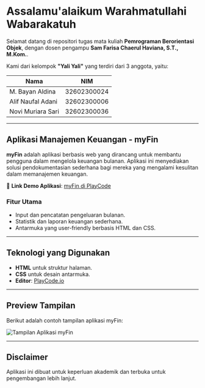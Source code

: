 # Assalamu'alaikum Warahmatullahi Wabarakatuh

Selamat datang di repositori tugas mata kuliah **Pemrograman Berorientasi Objek**, dengan dosen pengampu **Sam Farisa Chaerul Haviana, S.T., M.Kom.**.

Kami dari kelompok **"Yali Yali"** yang terdiri dari 3 anggota, yaitu:

| **Nama**              | **NIM**         |
|-----------------------|-----------------|
| M. Bayan Aldina       | 32602300024     |
| Alif Naufal Adani     | 32602300006     |
| Novi Muriara Sari     | 32602300036     |

---

## **Aplikasi Manajemen Keuangan - myFin**

**myFin** adalah aplikasi berbasis web yang dirancang untuk membantu pengguna dalam mengelola keuangan bulanan. Aplikasi ini menyediakan solusi pendokumentasian sederhana bagi mereka yang mengalami kesulitan dalam memanajemen keuangan.

🔗 **Link Demo Aplikasi**: [myFin di PlayCode](https://myfin.playcode.io)

### **Fitur Utama**
- Input dan pencatatan pengeluaran bulanan.
- Statistik dan laporan keuangan sederhana.
- Antarmuka yang user-friendly berbasis HTML dan CSS.

---

## **Teknologi yang Digunakan**
- **HTML** untuk struktur halaman.
- **CSS** untuk desain antarmuka.
- **Editor**: [PlayCode.io](https://playcode.io)

---

## **Preview Tampilan**
Berikut adalah contoh tampilan aplikasi myFin:

![Tampilan Aplikasi myFin](https://drive.google.com/file/d/1q880uLPUWhKf0UpWp2k3t4kksUMHC62P/view?usp=sharing)

---
## **Disclaimer**
Aplikasi ini dibuat untuk keperluan akademik dan terbuka untuk pengembangan lebih lanjut.
